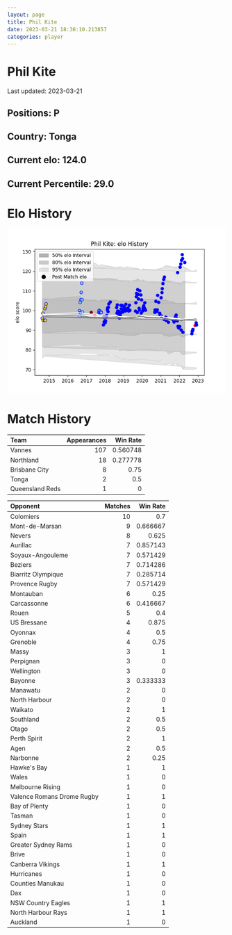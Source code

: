 ```yaml
---  
layout: page  
title: Phil Kite  
date: 2023-03-21 18:30:10.213857  
categories: player  
---
```

# Phil Kite


Last updated: 2023-03-21
## Positions: P

## Country: Tonga

## Current elo: 124.0

## Current Percentile: 29.0

# Elo History


![elo history](history_PhilKite.png)
# Match History


| Team            |   Appearances |   Win Rate |
|:----------------|--------------:|-----------:|
| Vannes          |           107 |   0.560748 |
| Northland       |            18 |   0.277778 |
| Brisbane City   |             8 |   0.75     |
| Tonga           |             2 |   0.5      |
| Queensland Reds |             1 |   0        |

| Opponent                   |   Matches |   Win Rate |
|:---------------------------|----------:|-----------:|
| Colomiers                  |        10 |   0.7      |
| Mont-de-Marsan             |         9 |   0.666667 |
| Nevers                     |         8 |   0.625    |
| Aurillac                   |         7 |   0.857143 |
| Soyaux-Angouleme           |         7 |   0.571429 |
| Beziers                    |         7 |   0.714286 |
| Biarritz Olympique         |         7 |   0.285714 |
| Provence Rugby             |         7 |   0.571429 |
| Montauban                  |         6 |   0.25     |
| Carcassonne                |         6 |   0.416667 |
| Rouen                      |         5 |   0.4      |
| US Bressane                |         4 |   0.875    |
| Oyonnax                    |         4 |   0.5      |
| Grenoble                   |         4 |   0.75     |
| Massy                      |         3 |   1        |
| Perpignan                  |         3 |   0        |
| Wellington                 |         3 |   0        |
| Bayonne                    |         3 |   0.333333 |
| Manawatu                   |         2 |   0        |
| North Harbour              |         2 |   0        |
| Waikato                    |         2 |   1        |
| Southland                  |         2 |   0.5      |
| Otago                      |         2 |   0.5      |
| Perth Spirit               |         2 |   1        |
| Agen                       |         2 |   0.5      |
| Narbonne                   |         2 |   0.25     |
| Hawke's Bay                |         1 |   1        |
| Wales                      |         1 |   0        |
| Melbourne Rising           |         1 |   0        |
| Valence Romans Drome Rugby |         1 |   1        |
| Bay of Plenty              |         1 |   0        |
| Tasman                     |         1 |   0        |
| Sydney Stars               |         1 |   1        |
| Spain                      |         1 |   1        |
| Greater Sydney Rams        |         1 |   0        |
| Brive                      |         1 |   0        |
| Canberra Vikings           |         1 |   1        |
| Hurricanes                 |         1 |   0        |
| Counties Manukau           |         1 |   0        |
| Dax                        |         1 |   0        |
| NSW Country Eagles         |         1 |   1        |
| North Harbour Rays         |         1 |   1        |
| Auckland                   |         1 |   0        |